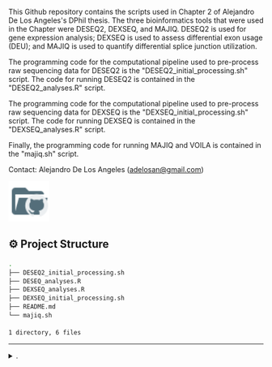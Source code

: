This Github repository contains the scripts used in Chapter 2 of Alejandro De Los Angeles's DPhil thesis. The three bioinformatics tools that were used in the Chapter were DESEQ2, DEXSEQ, and MAJIQ. DESEQ2 is used for gene expression analysis; DEXSEQ is used to assess differential exon usage (DEU); and MAJIQ is used to quantify differential splice junction utilization.

The programming code for the computational pipeline used to pre-process raw sequencing data for DESEQ2 is the "DESEQ2_initial_processing.sh" script. The code for running DESEQ2 is contained in the "DESEQ2_analyses.R" script.

The programming code for the computational pipeline used to pre-process raw sequencing data for DEXSEQ is the "DEXSEQ_initial_processing.sh" script. The code for running DEXSEQ is contained in the "DEXSEQ_analyses.R" script.

Finally, the programming code for running MAJIQ and VOILA is contained in the "majiq.sh" script.

Contact: Alejandro De Los Angeles (adelosan@gmail.com)

<img src="https://raw.githubusercontent.com/PKief/vscode-material-icon-theme/ec559a9f6bfd399b82bb44393651661b08aaf7ba/icons/folder-github-open.svg" width="80" />

## ⚙️ Project Structure

```bash
.
├── DESEQ2_initial_processing.sh
├── DESEQ_analyses.R
├── DEXSEQ_analyses.R
├── DEXSEQ_initial_processing.sh
├── README.md
└── majiq.sh

1 directory, 6 files
```
---
<details closed><summary>.</summary>

| File                         | Summary                                                                                                                                                                                                                                                                                                                                                                                                                                                                     |
|:-----------------------------|:----------------------------------------------------------------------------------------------------------------------------------------------------------------------------------------------------------------------------------------------------------------------------------------------------------------------------------------------------------------------------------------------------------------------------------------------------------------------------|
| DESEQ_analyses_R.R           | This code uses the DESeq2 library to analyze gene expression data from two conditions, iPSC and iPSC-neuron. It performs a Principal Component Analysis (PCA) and generates a heatmap to visualize the data.                                                                                                                                                                                                                                                                |
| DESEQ2_initial_processing.sh | This code is a shell script that takes in an argument from the command line and loads modules for trim_galore, fastqc, rna-star, and python3-cbrg.                                                                                                                                                                                                                                                                                                                          |
| DEXSEQ_analyses.sh           | This code uses the DEXSeq library to generate normalized counts for a DEU file and make a table for VGCC subunit DEU and plotting of individual genes.                                                                                                                                                                                                                                                                                                                      |
| majiq.sh                     | This code uses Majiq to build and analyze GFF3 files from Wilfried Haerty, and then uses Voila to view and dump the results to a tsv file.                                                                                                                                                                                                                                                                                                                                  |
| DEXSEQ_initial_processing.sh | This code is a shell script that takes in an argument from the command line and processes it. It loads modules, creates a variable of the file without the _1. fastq and directory path, trims adapters from raw sequencing data FASTQ files using Trim Galore, generates FastQC reports from trimmed adapter files, aligns trimmed adapter files to genome using HISAT2 and generate BAM files, deletes trimmed adapter files after HISAT2, and generates count files from |

</details>
